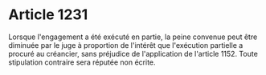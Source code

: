 # Article 1231

Lorsque l'engagement a été exécuté en partie, la peine convenue peut être diminuée par le juge à proportion de l'intérêt que l'exécution partielle a procuré au créancier, sans préjudice de l'application de l'article 1152. Toute stipulation contraire sera réputée non écrite.